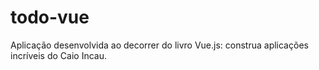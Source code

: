 # todo-vue
Aplicação desenvolvida ao decorrer do livro Vue.js: construa aplicações incríveis do Caio Incau.
